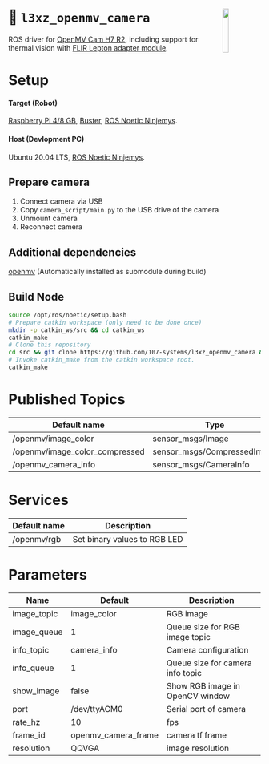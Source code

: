 <a href="https://107-systems.org/"><img align="right" src="https://raw.githubusercontent.com/107-systems/.github/main/logo/107-systems.png" width="15%"></a>
:floppy_disk: `l3xz_openmv_camera`
==================================
ROS driver for [OpenMV Cam H7 R2](https://openmv.io/collections/cams/products/openmv-cam-h7-r2), including support for thermal vision with [FLIR Lepton adapter module](https://openmv.io/collections/cams/products/flir-lepton-adapter-module).

# Setup

#### Target (Robot)
[Raspberry Pi 4/8 GB](https://www.raspberrypi.com/products/raspberry-pi-4-model-b/), [Buster](https://www.raspberrypi.com/software/operating-systems/#raspberry-pi-os-legacy), [ROS Noetic Ninjemys](https://varhowto.com/install-ros-noetic-raspberry-pi-4/).
#### Host (Devlopment PC)
Ubuntu 20.04 LTS, [ROS Noetic Ninjemys](http://wiki.ros.org/noetic/Installation/Ubuntu).

## Prepare camera
1) Connect camera via USB
2) Copy ```camera_script/main.py``` to the USB drive of the camera
3) Unmount camera
4) Reconnect camera

## Additional dependencies

[openmv](https://github.com/openmv/openmv/) (Automatically installed as submodule during build)

## Build Node
```bash
source /opt/ros/noetic/setup.bash
# Prepare catkin workspace (only need to be done once)
mkdir -p catkin_ws/src && cd catkin_ws
catkin_make
# Clone this repository
cd src && git clone https://github.com/107-systems/l3xz_openmv_camera && cd ..
# Invoke catkin_make from the catkin workspace root.
catkin_make
```

# Published Topics

| Default name | Type |
| ------------ | ---- |
| /openmv/image_color | sensor_msgs/Image |
| /openmv/image_color_compressed | sensor_msgs/CompressedImage |
| /openmv_camera_info | sensor_msgs/CameraInfo |

# Services

| Default name | Description |
| ------------ | ----------- |
| /openmv/rgb | Set binary values to RGB LED |

# Parameters

| Name | Default | Description |
| ---- | ------- | ----------- |
| image_topic | image_color | RGB image |
| image_queue | 1 | Queue size for RGB image topic |
| info_topic | camera_info | Camera configuration |
| info_queue | 1 | Queue size for camera info topic |
| show_image | false | Show RGB image in OpenCV window |
| port | /dev/ttyACM0 | Serial port of camera |
| rate_hz | 10 | fps |
| frame_id | openmv_camera_frame | camera tf frame |
| resolution | QQVGA | image resolution |

